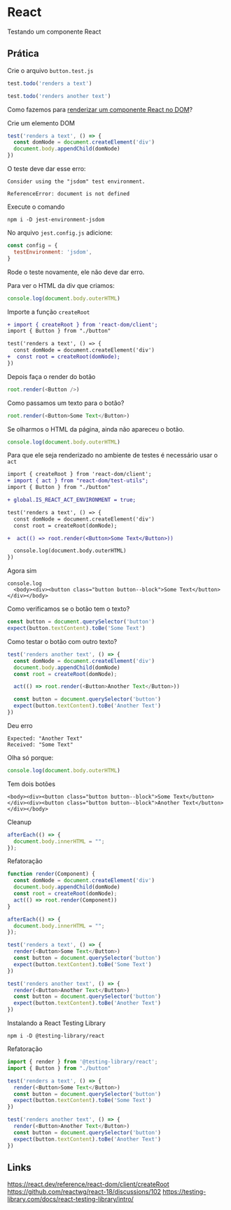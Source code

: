 # React

Testando um componente React

## Prática

Crie o arquivo `button.test.js`

```js
test.todo('renders a text')

test.todo('renders another text')
```

Como fazemos para [renderizar um componente React no DOM](https://react.dev/reference/react-dom/client/createRoot)?

Crie um elemento DOM

```js
test('renders a text', () => {
  const domNode = document.createElement('div')
  document.body.appendChild(domNode)
})
```

O teste deve dar esse erro:

```
Consider using the "jsdom" test environment.
    
ReferenceError: document is not defined
```

Execute o comando

```
npm i -D jest-environment-jsdom
```

No arquivo `jest.config.js` adicione:

```js
const config = {
  testEnvironment: 'jsdom',
}
```

Rode o teste novamente, ele não deve dar erro.

Para ver o HTML da div que criamos:

```js
console.log(document.body.outerHTML)
```

Importe a função `createRoot`

```diff
+ import { createRoot } from 'react-dom/client';
import { Button } from "./button"

test('renders a text', () => {
  const domNode = document.createElement('div')
+  const root = createRoot(domNode);
})
```

Depois faça o render do botão

```js
root.render(<Button />)
```

Como passamos um texto para o botão?

```js
root.render(<Button>Some Text</Button>)
```
Se olharmos o HTML da página, ainda não apareceu o botão.

```js
console.log(document.body.outerHTML)
```

Para que ele seja renderizado no ambiente de testes é necessário usar o `act`

```diff
import { createRoot } from 'react-dom/client';
+ import { act } from "react-dom/test-utils";
import { Button } from "./button"

+ global.IS_REACT_ACT_ENVIRONMENT = true;

test('renders a text', () => {
  const domNode = document.createElement('div')
  const root = createRoot(domNode);

+  act(() => root.render(<Button>Some Text</Button>))

  console.log(document.body.outerHTML)
})
```

Agora sim

```
console.log
  <body><div><button class="button button--block">Some Text</button></div></body>
```

Como verificamos se o botão tem o texto?

```js
const button = document.querySelector('button')
expect(button.textContent).toBe('Some Text')
```

Como testar o botão com outro texto?

```js
test('renders another text', () => {
  const domNode = document.createElement('div')
  document.body.appendChild(domNode)
  const root = createRoot(domNode);

  act(() => root.render(<Button>Another Text</Button>))

  const button = document.querySelector('button')
  expect(button.textContent).toBe('Another Text')
})
```

Deu erro

```
Expected: "Another Text"
Received: "Some Text"
```

Olha só porque:

```js
console.log(document.body.outerHTML)
```

Tem dois botões

```
<body><div><button class="button button--block">Some Text</button></div><div><button class="button button--block">Another Text</button></div></body>
```

Cleanup

```js
afterEach(() => {
  document.body.innerHTML = "";
});
```

Refatoração

```js
function render(Component) {
  const domNode = document.createElement('div')
  document.body.appendChild(domNode)
  const root = createRoot(domNode);
  act(() => root.render(Component))
}

afterEach(() => {
  document.body.innerHTML = "";
});

test('renders a text', () => {
  render(<Button>Some Text</Button>)
  const button = document.querySelector('button')
  expect(button.textContent).toBe('Some Text')
})

test('renders another text', () => {
  render(<Button>Another Text</Button>)
  const button = document.querySelector('button')
  expect(button.textContent).toBe('Another Text')
})
```

Instalando a React Testing Library

```
npm i -D @testing-library/react
```

Refatoração

```js
import { render } from '@testing-library/react';
import { Button } from "./button"

test('renders a text', () => {
  render(<Button>Some Text</Button>)
  const button = document.querySelector('button')
  expect(button.textContent).toBe('Some Text')
})

test('renders another text', () => {
  render(<Button>Another Text</Button>)
  const button = document.querySelector('button')
  expect(button.textContent).toBe('Another Text')
})
```

## Links

https://react.dev/reference/react-dom/client/createRoot
https://github.com/reactwg/react-18/discussions/102
https://testing-library.com/docs/react-testing-library/intro/
